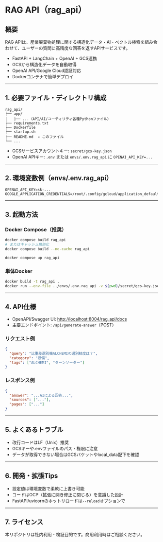 # RAG API（rag_api）

## 概要
RAG APIは、産業廃棄物処理に関する構造化データ・AI・ベクトル検索を組み合わせて、ユーザーの質問に高精度な回答を返すAPIサービスです。

- FastAPI + LangChain + OpenAI + GCS連携
- GCSから構造化データを自動取得
- OpenAI API/Google Cloud認証対応
- Dockerコンテナで簡単デプロイ

---

## 1. 必要ファイル・ディレクトリ構成

```
rag_api/
├── app/
│   ├── ...（API/AI/ユーティリティ各種Pythonファイル）
├── requirements.txt
├── Dockerfile
├── startup.sh
├── README.md  ← このファイル
└── ...
```

- GCSサービスアカウントキー: `secret/gcs-key.json`
- OpenAI APIキー: `.env` または `envs/.env.rag_api` に `OPENAI_API_KEY=...`

---

## 2. 環境変数例（envs/.env.rag_api）

```
OPENAI_API_KEY=sk-...
GOOGLE_APPLICATION_CREDENTIALS=/root/.config/gcloud/application_default_credentials.json
```

---

## 3. 起動方法

### Docker Compose（推奨）

```bash
docker compose build rag_api
# またはキャッシュ無効化
docker compose build --no-cache rag_api

docker compose up rag_api
```

### 単体Docker

```bash
docker build -t rag_api .
docker run --env-file ../envs/.env.rag_api -v $(pwd)/secret/gcs-key.json:/root/.config/gcloud/application_default_credentials.json rag_api
```

---

## 4. API仕様

- OpenAPI/Swagger UI: [http://localhost:8004/rag_api/docs](http://localhost:8004/rag_api/docs)
- 主要エンドポイント: `/api/generate-answer`（POST）

### リクエスト例
```json
{
  "query": "比重差選別機ALCHEMIの選別精度は？",
  "category": "設備",
  "tags": ["ALCHEMI", "ターンソーター"]
}
```

### レスポンス例
```json
{
  "answer": "...AIによる回答...",
  "sources": ["..."],
  "pages": ["..."]
}
```

---

## 5. よくあるトラブル

- 改行コードはLF（Unix）推奨
- GCSキーや.envファイルのパス・権限に注意
- データが取得できない場合はGCSバケットやlocal_data配下を確認

---

## 6. 開発・拡張Tips

- 設定値は環境変数で柔軟に上書き可能
- コードはOCP（拡張に開き修正に閉じる）を意識した設計
- FastAPI/uvicornのホットリロードは`--reload`オプションで

---

## 7. ライセンス

本リポジトリは社内利用・検証目的です。商用利用時はご相談ください。

